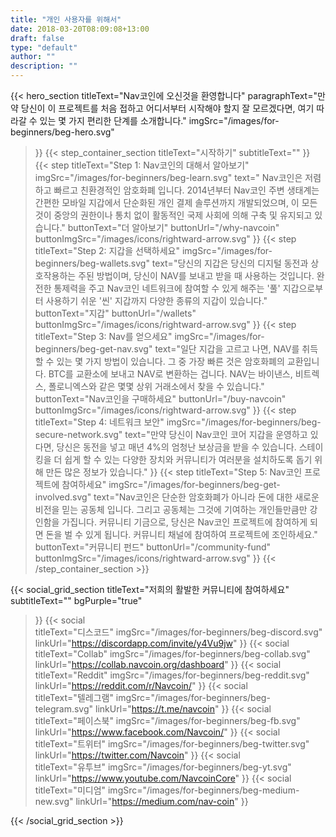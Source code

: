 ```yaml
---
title: "개인 사용자를 위해서"
date: 2018-03-20T08:09:08+13:00
draft: false
type: "default"
author: ""
description: ""
---
```

{{< hero_section
titleText="Nav코인에 오신것을 환영합니다"
paragraphText="만약 당신이 이 프로젝트를 처음 접하고 어디서부터 시작해야 할지 잘 모르겠다면, 여기 따라갈 수 있는 몇 가지 편리한 단계를&nbsp;소개합니다."
imgSrc="/images/for-beginners/beg-hero.svg"
>}}
{{< step_container_section 
    titleText="시작하기"
    subtitleText=""
>}}
  {{< step 
      titleText="Step 1: Nav코인의 대해서 알아보기"
      imgSrc="/images/for-beginners/beg-learn.svg"
      text=" Nav코인은 저렴하고 빠르고 친환경적인 암호화폐 입니다. 2014년부터 Nav코인 주변 생태계는 간편한 모바일 지갑에서 단순화된 개인 결제 솔루션까지 개발되었으며, 이 모든 것이 중앙의 권한이나 통치 없이 활동적인 국제 사회에 의해 구축 및 유지되고&nbsp;있습니다."
      buttonText="더 알아보기"
      buttonUrl="/why-navcoin"
      buttonImgSrc="/images/icons/rightward-arrow.svg"
  >}}
  {{< step 
      titleText="Step 2: 지갑을 선택하세요"
      imgSrc="/images/for-beginners/beg-wallets.svg"
      text="당신의 지갑은 당신의 디지털 동전과 상호작용하는 주된 방법이며, 당신이 NAV를 보내고 받을 때 사용하는 것입니다. 완전한 통제력을 주고 Nav코인 네트워크에 참여할 수 있게 해주는 '풀' 지갑으로부터 사용하기 쉬운 '씬' 지갑까지 다양한 종류의 지갑이 있습니다."
      buttonText="지갑"
      buttonUrl="/wallets"
      buttonImgSrc="/images/icons/rightward-arrow.svg"
  >}}
  {{< step
      titleText="Step 3: Nav를 얻으세요"
      imgSrc="/images/for-beginners/beg-get-nav.svg"
      text="일단 지갑을 고르고 나면, NAV를 취득할 수 있는 몇 가지 방법이 있습니다. 그 중 가장 빠른 것은 암호화폐의 교환입니다. BTC를 교환소에 보내고 NAV로 변환하는 겁니다. NAV는 바이낸스, 비트렉스, 폴로니엑스와 같은 몇몇 상위 거래소에서 찾을 수&nbsp;있습니다."
      buttonText="Nav코인을 구매하세요"
      buttonUrl="/buy-navcoin"
      buttonImgSrc="/images/icons/rightward-arrow.svg"
  >}}
  {{< step
      titleText="Step 4: 네트워크 보안"
      imgSrc="/images/for-beginners/beg-secure-network.svg"
      text="만약 당신이 Nav코인 코어 지갑을 운영하고 있다면, 당신은 동전을 넣고 매년 4%의 엄청난 보상금을 받을 수 있습니다. 스테이킹을 더 쉽게 할 수 있는 다양한 장치와 커뮤니티가 여러분을 설치하도록 돕기 위해 만든 많은 정보가&nbsp;있습니다."
  >}}
  {{< step
      titleText="Step 5: Nav코인 프로젝트에 참여하세요"
      imgSrc="/images/for-beginners/beg-get-involved.svg"
      text="Nav코인은 단순한 암호화폐가 아니라 돈에 대한 새로운 비전을 믿는 공동체 입니다. 그리고 공동체는 그것에 기여하는 개인들만큼만 강인함을 가집니다. 커뮤니티 기금으로, 당신은 Nav코인 프로젝트에 참여하게 되면 돈을 벌 수 있게 됩니다. 커뮤니티 채널에 참여하여 프로젝트에 조인하세요."
      buttonText="커뮤니티 펀드"
      buttonUrl="/community-fund"
      buttonImgSrc="/images/icons/rightward-arrow.svg"
  >}}
{{< /step_container_section >}}

{{< social_grid_section 
    titleText="저희의 활발한 커뮤니티에 참여하세요"
    subtitleText=""
    bgPurple="true"
>}}
    {{< social                 
    titleText="디스코드"
    imgSrc="/images/for-beginners/beg-discord.svg"
    linkUrl="https://discordapp.com/invite/y4Vu9jw"
>}}
{{< social                 
    titleText="Collab"
    imgSrc="/images/for-beginners/beg-collab.svg"
    linkUrl="https://collab.navcoin.org/dashboard"
>}}
{{< social                 
    titleText="Reddit"
    imgSrc="/images/for-beginners/beg-reddit.svg"
    linkUrl="https://reddit.com/r/Navcoin/"
>}}
{{< social                 
    titleText="텔레그램"
    imgSrc="/images/for-beginners/beg-telegram.svg"
    linkUrl="https://t.me/navcoin"
>}}
{{< social                 
    titleText="페이스북"
    imgSrc="/images/for-beginners/beg-fb.svg"
    linkUrl="https://www.facebook.com/Navcoin/"
>}}
{{< social                 
    titleText="트위터"
    imgSrc="/images/for-beginners/beg-twitter.svg"
    linkUrl="https://twitter.com/Navcoin"
>}}
{{< social                 
    titleText="유투브"
    imgSrc="/images/for-beginners/beg-yt.svg"
    linkUrl="https://www.youtube.com/NavcoinCore"
>}}
{{< social                 
    titleText="미디엄"
    imgSrc="/images/for-beginners/beg-medium-new.svg"
    linkUrl="https://medium.com/nav-coin"
>}}

{{< /social_grid_section >}}
